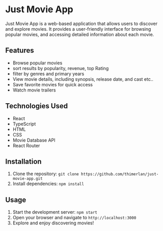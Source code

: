 # Just Movie App

Just Movie App is a web-based application that allows users to discover and explore movies. It provides a user-friendly interface for browsing popular movies, and accessing detailed information about each movie.

## Features

- Browse popular movies
- sort results by popularity, revenue, top Rating
- filter by genres and primary years
- View movie details, including synopsis, release date, and cast etc..
- Save favorite movies for quick access
- Watch movie trailers


## Technologies Used

- React
- TypeScript
- HTML
- CSS
- Movie Database API
- React Router


## Installation

1. Clone the repository: `git clone https://github.com/thimerlan/just-movie-app.git`
2. Install dependencies: `npm install`

## Usage

1. Start the development server: `npm start`
2. Open your browser and navigate to `http://localhost:3000`
3. Explore and enjoy discovering movies!
